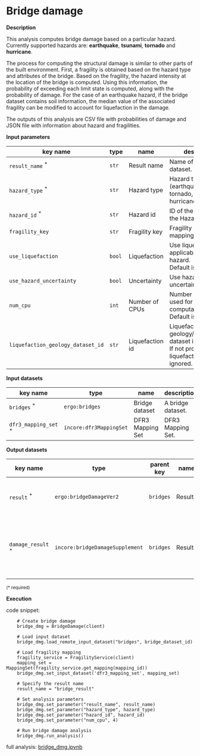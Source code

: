 # Bridge damage

**Description**

This analysis computes bridge damage based on a particular hazard. Currently supported hazards are: **earthquake**, 
**tsunami**, **tornado** and **hurricane**.

The process for computing the structural damage is similar to other parts of the built environment. First, a fragility
is obtained based on the hazard type and attributes of the bridge. Based on the fragility, the hazard intensity at the 
location of the bridge is computed. Using this information, the probability of exceeding each limit state is computed, 
along with the probability of damage. For the case of an earthquake hazard, if the bridge dataset contains soil 
information, the median value of the associated fragility can be modified to account for liquefaction in the damage. 

The outputs of this analysis are CSV file with probabilities of damage and JSON file with information about hazard and fragilities.

**Input parameters**

key name | type | name | description
--- | --- | --- | ---
`result_name` <sup>*</sup> | `str` | Result name | Name of the result dataset.
`hazard_type` <sup>*</sup> | `str` | Hazard type | Hazard type (earthquake, tsunami, tornado, hurricaneWindfields). 
`hazard_id` <sup>*</sup> | `str` | Hazard id | ID of the hazard from the Hazard service. 
`fragility_key` | `str` | Fragility key | Fragility key used in mapping dataset.
`use_liquefaction` | `bool` | Liquefaction | Use liquefaction, if applicable to the hazard. <br>Default is *False*.
`use_hazard_uncertainty` | `bool` | Uncertainty | Use hazard uncertainty.
`num_cpu` | `int` | Number of CPUs | Number of CPUs used for parallel computation. <br>Default is *1*.
`liquefaction_geology_dataset_id` | `str` | Liquefaction id | Liquefaction geology/susceptibility dataset id. <br>If not provided, liquefaction will be ignored.

**Input datasets**

key name | type | name | description
--- | --- | --- | ---
`bridges` <sup>*</sup> | `ergo:bridges` | Bridge dataset | A bridge dataset.
`dfr3_mapping_set` <sup>*</sup> | `incore:dfr3MappingSet` | DFR3 Mapping Set | DFR3 Mapping Set.

**Output datasets**

key name | type | parent key | name | description
--- | --- | --- | --- | ---
`result` <sup>*</sup> | `ergo:bridgeDamageVer2` | `bridges` | Results | A dataset containing results <br>(format: CSV).
`damage_result` <sup>*</sup> | `incore:bridgeDamageSupplement` | `bridges` | Results | Information about applied hazard value and fragility<br>(format: JSON).

<small>(* required)</small>

**Execution**

code snippet:

```
    # Create bridge damage
    bridge_dmg = BridgeDamage(client)

    # Load input dataset
    bridge_dmg.load_remote_input_dataset("bridges", bridge_dataset_id)

    # Load fragility mapping
    fragility_service = FragilityService(client)
    mapping_set = MappingSet(fragility_service.get_mapping(mapping_id))
    bridge_dmg.set_input_dataset('dfr3_mapping_set', mapping_set)

    # Specify the result name
    result_name = "bridge_result"

    # Set analysis parameters
    bridge_dmg.set_parameter("result_name", result_name)
    bridge_dmg.set_parameter("hazard_type", hazard_type)
    bridge_dmg.set_parameter("hazard_id", hazard_id)
    bridge_dmg.set_parameter("num_cpu", 4)

    # Run bridge damage analysis
    bridge_dmg.run_analysis()
```

full analysis: [bridge_dmg.ipynb](https://github.com/IN-CORE/incore-docs/blob/main/notebooks/bridge_dmg.ipynb)
